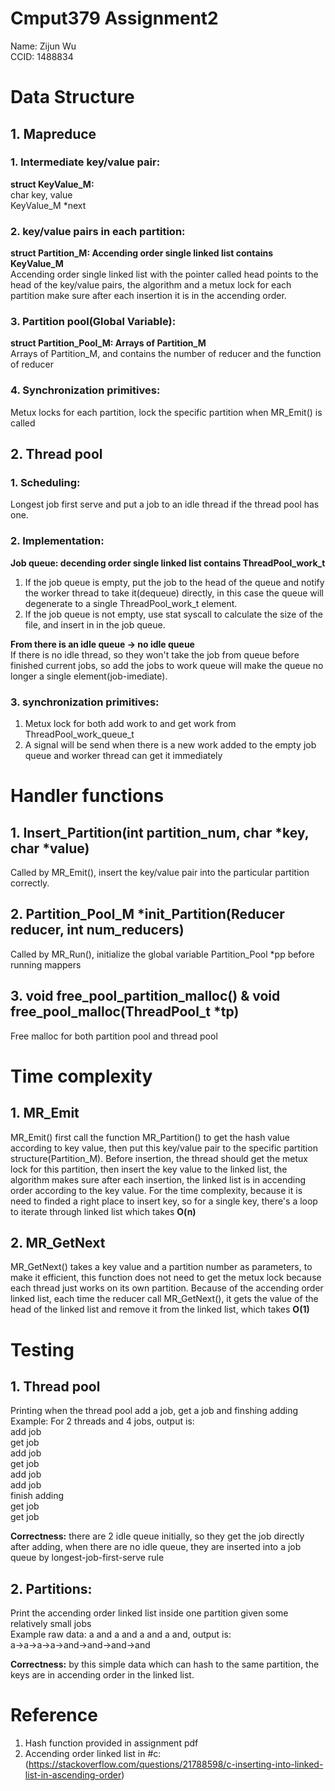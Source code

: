 # Cmput379 Assignment2

Name: Zijun Wu  
CCID: 1488834

# Data Structure
## 1. Mapreduce

### 1. Intermediate key/value pair:  

**struct KeyValue_M:**  
char key, value  
KeyValue_M *next

### 2. key/value pairs in each partition:
**struct Partition_M: Accending order single linked list contains KeyValue_M**  
Accending order single linked list with the pointer called head points to the head of the key/value pairs, the algorithm and a metux lock for each partition make sure after each insertion it is in the accending order.

### 3. Partition pool(Global Variable):
**struct Partition_Pool_M: Arrays of Partition_M**  
Arrays of Partition_M, and contains the number of reducer and the function of reducer

### 4. Synchronization primitives:
Metux locks for each partition, lock the specific partition when MR_Emit() is called

## 2. Thread pool
### 1. Scheduling:
Longest job first serve and put a job to an idle thread if the thread pool has one.
### 2. Implementation:
**Job queue: decending order single linked list contains ThreadPool_work_t**  
1. If the job queue is empty, put the job to the head of the queue and notify the worker thread to take it(dequeue) directly, in this case the queue will degenerate to a single ThreadPool_work_t element.  
2. If the job queue is not empty, use stat syscall to calculate the size of the file, and insert in in the job queue.  

**From there is an idle queue -> no idle queue**  
If there is no idle thread, so they won't take the job from queue before finished current jobs, so add the jobs to work queue will make the queue no longer a single element(job-imediate).

### 3. synchronization primitives:
1. Metux lock for both add work to and get work from ThreadPool_work_queue_t
2. A signal will be send when there is a new work added to the empty job queue and worker thread can get it immediately

# Handler functions
## 1. Insert_Partition(int partition_num, char *key, char *value)
Called by MR_Emit(), insert the key/value pair into the particular partition correctly.

## 2. Partition_Pool_M *init_Partition(Reducer reducer, int num_reducers)
Called by MR_Run(), initialize the global variable Partition_Pool *pp before running mappers

## 3. void free_pool_partition_malloc() & void free_pool_malloc(ThreadPool_t *tp)
Free malloc for both partition pool and thread pool

# Time complexity
## 1. MR_Emit
MR_Emit() first call the function MR_Partition() to get the hash value according to key value, then put this key/value pair to the specific partition structure(Partition_M). Before insertion, the thread should get the metux lock for this partition, then insert the key value to the linked list, the algorithm makes sure after each insertion, the linked list is in accending order according to the key value. For the time complexity, because it is need to finded a right place to insert key, so for a single key, there's a loop to iterate through linked list which takes **O(n)**

## 2. MR_GetNext
MR_GetNext() takes a key value and a partition number as parameters, to make it efficient, this function does not need to get the metux lock because each thread just works on its own partition. Because of the accending order linked list, each time the reducer call MR_GetNext(), it gets the value of the head of the linked list and remove it from the linked list, which takes **O(1)**
 
# Testing
## 1. Thread pool
Printing when the thread pool add a job, get a job and finshing adding 
Example: For 2 threads and 4 jobs, output is:   
add job    
get job   
add job  
get job  
add job   
add job  
finish adding  
get job  
get job 

**Correctness:** there are 2 idle queue initially, so they get the job directly after adding, when there are no idle queue, they are inserted into a job queue by longest-job-first-serve rule

## 2. Partitions:
Print the accending order linked list inside one partition given some relatively small jobs  
Example raw data: a and a and a and a and, output is:  
a->a->a->a->and->and->and->and  

**Correctness:** by this simple data which can hash to the same partition, the keys are in accending order in the linked list.

# Reference
1. Hash function provided in assignment pdf
2. Accending order linked list in #c: (https://stackoverflow.com/questions/21788598/c-inserting-into-linked-list-in-ascending-order)








